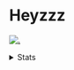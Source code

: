# Heyzzz  

[![.](https://skillicons.dev/icons?i=js,java)](https://skillicons.dev)  

<details>
<summary>Stats</summary
<!--START_SECTION:waka-->

```txt
TypeScript   13 hrs 27 mins  ██████████████████▒░░░░░░   73.17 %
JavaScript   3 hrs 52 mins   █████▒░░░░░░░░░░░░░░░░░░░   21.08 %
JSON         44 mins         █░░░░░░░░░░░░░░░░░░░░░░░░   04.04 %
CSS          15 mins         ▒░░░░░░░░░░░░░░░░░░░░░░░░   01.41 %
Other        3 mins          ░░░░░░░░░░░░░░░░░░░░░░░░░   00.30 %
```

<!--END_SECTION:waka-->
</details>
